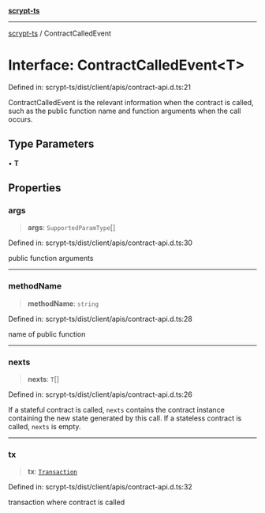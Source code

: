 [**scrypt-ts**](../README.md)

***

[scrypt-ts](../globals.md) / ContractCalledEvent

# Interface: ContractCalledEvent\<T\>

Defined in: scrypt-ts/dist/client/apis/contract-api.d.ts:21

ContractCalledEvent is the relevant information when the contract is called, such as the public function name and function arguments when the call occurs.

## Type Parameters

• **T**

## Properties

### args

> **args**: `SupportedParamType`[]

Defined in: scrypt-ts/dist/client/apis/contract-api.d.ts:30

public function arguments

***

### methodName

> **methodName**: `string`

Defined in: scrypt-ts/dist/client/apis/contract-api.d.ts:28

name of public function

***

### nexts

> **nexts**: `T`[]

Defined in: scrypt-ts/dist/client/apis/contract-api.d.ts:26

If a stateful contract is called, `nexts` contains the contract instance containing the new state generated by this call.
If a stateless contract is called, `nexts` is empty.

***

### tx

> **tx**: [`Transaction`](../@scrypt-inc/bsv/classes/Transaction.md)

Defined in: scrypt-ts/dist/client/apis/contract-api.d.ts:32

transaction where contract is called
